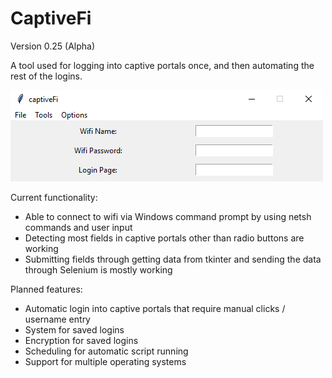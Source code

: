 # CaptiveFi
Version 0.25 (Alpha)

A tool used for logging into captive portals once, and then automating the rest of the logins.

![CaptiveFiWindow](https://raw.githubusercontent.com/Inviro/CaptiveFi/master/CaptivFi.png)

Current functionality: 
* Able to connect to wifi via Windows command prompt by using netsh commands and user input
* Detecting most fields in captive portals other than radio buttons are working
* Submitting fields through getting data from tkinter and sending the data through Selenium is mostly working

Planned features: 
* Automatic login into captive portals that require manual clicks / username entry
* System for saved logins
* Encryption for saved logins
* Scheduling for automatic script running
* Support for multiple operating systems
